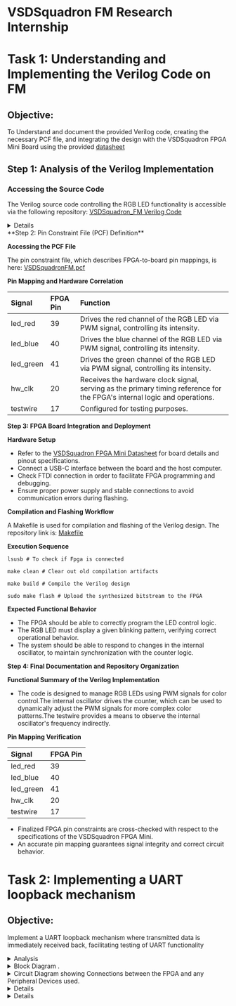 # VSDSquadron FM Research Internship 


# Task 1: Understanding and Implementing the Verilog Code on FM
## Objective: 
To Understand and document the provided Verilog code, creating the necessary PCF file, and integrating the design with the VSDSquadron FPGA Mini Board using the provided [datasheet](https://www.vlsisystemdesign.com/wp-content/uploads/2025/01/VSDSquadronFMDatasheet.pdf)


## Step 1: Analysis of the Verilog Implementation

### Accessing the Source Code

The Verilog source code controlling  the RGB LED functionality is accessible via the following repository: [VSDSquadron_FM Verilog Code](https://github.com/thesourcerer8/VSDSquadron_FM/blob/main/led_blue/top.v)
<details>
**Architectural Overview**

The Verilog module controls the behavior of an RGB LED with an internal oscillator as a clock source and a frequency counter for modulation. The design provides stable timing control and LED signal generation.

**Module Interface**

- **Outputs:** 
  - `led_red`, `led_blue`, `led_green`: Control signals for the RGB LED.
  - `testwire`: A test output that shows the state of bit 5 from the counter frequency_counter_i for debugging purposes.



- **Inputs:** 
  - `hw_clk`: Primary clock input sourced from the onboard oscillator.

### Internal Design Elements

**1. Internal Oscillator (`SB_HFOSC`)**

- This embedded component supplies an oscilation of system clock that dispenses with an external oscillator requirement.
- The output frequency sets the performance of subsequent logic functions, so all LED timing conduct is regular and consistent.
`SB_HFOSC`:
This is a Verilog module that generates a high-frequency oscillator. It is commonly used in Lattice FPGAs (like the iCE40 series).
It has configurable parameters to control things like the division factor of the output frequency.

`CLKHF_DIV ("0b10")`:
`CLKHF_DIV` is a parameter that sets the clock divider for the oscillator. The value `"0b10"` corresponds to a divider setting of 4, which means the output frequency will be 12 MHz if the nominal oscillator frequency is 48 MHz15
Common settings for CLKHF_DIV:

`"0b00"` for 48 MHz

`"0b01"` for 24 MHz

`"0b10"` for 12 MHz

`"0b11"` for 6 MHz

*Control Signals*:

`CLKHFPU (1'b1)`:

`CLKHFPU` is the power-up signal for the high-frequency oscillator.
1'b1 means that the oscillator is powered up. If this signal were set to 1'b0, the oscillator would remain powered off.

`CLKHFEN (1'b1)`:
`CLKHFEN` is the enable signal for the oscillator.
1'b1 enables the oscillator. If this signal were 1'b0, the oscillator would not function, regardless of other settings.

`CLKHF (int_osc)`:
`CLKHF` is the high-frequency oscillator output, which generates the clock signal.
The output is connected to the int_osc wire, which is the internal clock signal used by other parts of the module.

**Frequency Counter Mechanism**

- Counter logic runs through the oscillator's frequency for commanding RGB LED states.
- The resulting frequency modulates the behavior of LED, creating a visible blinking effect.
- The counter counts up at every clock cycle and resets when it reaches a specified limit, generating a timed signal.

**RGB LED Driver Configuration**

- The driver controls current flow through the RGB LED to maintain proper function.
- Current levels and duty cycles can be manipulated to change LED brightness and color mixing.
- A pulse-width modulation (PWM) scheme is employed to provide smooth LED transitions and color control

- `RGBLEDEN(1'b1)`: Enables the RGB LED.
- `RGB0PWM (1'b0)`: Red LED minimum brightness (Red = OFF)
- `RGB1PWM (1'b0)`: Green LED minimum brightness (Green = OFF)
- `RGB2PWM (1'b1)`: Blue LED maximum brightness (Blue = ON)
- `CURREN (1'b1)`: Enables the current control.
- `RGB0`, `RGB1`, `RGB2`: Connects to actual hardware (led_red, led_green, led_blue).

*Current Settings (via def param)*:

- `RGB0_CURRENT = "0b000001"`: Sets the red LED current.
- `RGB1_CURRENT = "0b000001"`: Sets the green LED current.
- `RGB2_CURRENT = "0b000001"`: Sets the blue LED current.
- 
**Purpose of the Module**

The purpose of this Verilog module, named `top`, is to control an RGB LED system using an internal oscillator and a counter. It encapsulates the logic necessary for managing the intensity and color of the LEDs.

**Description of Internal Logic and Oscillator**

 1. **Internal Logic:**
  - The module includes a counter `(frequency_counter_i)` that increments at every positive edge of the internal oscillator `(int_osc)`.
  - The counter's value is used to drive a test signal `(testwire)`, which is assigned the 6th bit of the counter.
2. **Oscillator:**
  - The internal oscillator is implemented using the `SB_HFOSC` module, which generates a high-frequency clock.
- The oscillator is enabled and powered up (`CLKHFPU = 1'b1`, `CLKHFEN = 1'b1`).

**Functionality of the RGB LED Driver and Its Relationship to the Outputs**

1. **RGB LED Driver:**
- The RGB LED driver is implemented using the `SB_RGBA_DRV` module.
- It controls the RGB LEDs by setting their PWM signals (`RGB0PWM`, `RGB1PWM`, `RGB2PWM`) and current settings (`RGB0_CURRENT`, `RGB1_CURRENT`, `RGB2_CURRENT`).
2. **Relationship to the Outputs:**
- The outputs of the module are the actual RGB LED connections (`led_red`, `led_green`, `led_blue`).
- The RGB LEDs are enabled (`RGBLEDEN = 1'b1`), and their PWM signals are set to predefined values (`RGB0PWM = 1'b0`, `RGB1PWM = 1'b0`, `RGB2PWM = 1'b1`).

</details>
**Step 2: Pin Constraint File (PCF) Definition**

**Accessing the PCF File**

The pin constraint file, which describes FPGA-to-board pin mappings, is here: [VSDSquadronFM.pcf](https://github.com/thesourcerer8/VSDSquadron_FM/blob/main/led_blue/VSDSquadronFM.pcf)


**Pin Mapping and Hardware Correlation**

|**Signal**|**FPGA Pin**|**Function**|
| :- | :- | :-|
|led\_red|39|Drives the red channel of the RGB LED via PWM signal, controlling its intensity.|
|led\_blue|40|Drives the blue channel of the RGB LED via PWM signal, controlling its intensity.|
|led\_green|41|Drives the green channel of the RGB LED via PWM signal, controlling its intensity.|
|hw\_clk|20|Receives the hardware clock signal, serving as the primary timing reference for the FPGA's internal logic and operations.|
|testwire|17|Configured for testing purposes.|




**Step 3: FPGA Board Integration and Deployment**

**Hardware Setup**

- Refer to the [VSDSquadron FPGA Mini Datasheet](https://www.vlsisystemdesign.com/wp-content/uploads/2025/01/VSDSquadronFMDatasheet.pdf)
 for board details and pinout specifications.
- Connect a USB-C interface between the board and the host computer.
- Check FTDI connection in order to facilitate FPGA programming and debugging.
- Ensure proper power supply and stable connections to avoid communication errors during flashing.

**Compilation and Flashing Workflow**

A Makefile is used for compilation and flashing of the Verilog design. The repository link is: [Makefile](https://github.com/thesourcerer8/VSDSquadron_FM/blob/main/led_blue/Makefile)



**Execution Sequence**
```
lsusb # To check if Fpga is connected

make clean # Clear out old compilation artifacts

make build # Compile the Verilog design

sudo make flash # Upload the synthesized bitstream to the FPGA

```
**Expected Functional Behavior**

- The FPGA should be able to correctly program the LED control logic.
- The RGB LED must display a given blinking pattern, verifying correct operational behavior.
- The system should be able to respond to changes in the internal oscillator, to maintain synchronization with the counter logic.

**Step 4: Final Documentation and Repository Organization**

**Functional Summary of the Verilog Implementation**

- The code is designed to manage RGB LEDs using PWM signals for color control.The internal oscillator drives the counter, which can be used to dynamically adjust the PWM signals for more complex color patterns.The testwire provides a means to observe the internal oscillator's frequency indirectly.



**Pin Mapping Verification**

|**Signal**|**FPGA Pin**|
| :- | :- |
|led\_red|39|
|led\_blue|40|
|led\_green|41|
|hw\_clk|20|
|testwire|17|

- Finalized FPGA pin constraints are cross-checked with respect to the specifications of the VSDSquadron FPGA Mini.
- An accurate pin mapping guarantees signal integrity and correct circuit behavior.


# Task 2: Implementing a UART loopback mechanism
## Objective:
Implement a UART loopback mechanism where transmitted data is immediately received back, facilitating testing of UART functionality

<details>

### Step 1: Study the Existing Code
The Verilog source code controlling  the RGB LED functionality is accessible via the following repository: [VSDSquadron_FM Verilog Code](https://github.com/thesourcerer8/VSDSquadron_FM/blob/main/led_blue/top.v)


<summary>Analysis</summary>

### Port Analysis:
The module explains six ports:
- Three **RGB LED outputs** (led_red, led_blue, led_green)
- **UART transmit/receive pins** (uarttx, uartrx)
- **System clock input** (hw_clk)

### Internal Component Analysis
1. **Internal Oscilliator** (SB_HFOSC)
- Implements a high-frequency oscillator
- Uses CLKHF_DIV = "0b10" for frequency division
- Generates internal clock signal (int_osc)

2. **Frequency Counter**
- 28-bit counter (frequency_counter_i)
- Increments on every positive edge of internal oscillator
- Used for timing generation

3. **UART Loopback**
- Direct connection between transmit and receive pins
- Echoes back any received UART data immediately

4. **RGB LED Driver** (SB_RGBA_DRV)
- Controls three RGB channels
- Uses PWM (Pulse Width Modulation) for brightness control
- Current settings configured for each channel
- Maps UART input directly to LED intensity

### Operation Analysis
  - The UART TX 8N1 module operates as a serial transmitter that converts parallel data into a serial bitstream following the 8N1 UART protocol. Let's analyze its operation in detail:

- The entire module operates on the positive edge of the clock signal (posedge clk). Each state transition and bit transmission occurs at a clock edge, meaning the transmission rate is directly tied to the clock frequency.

### Transmission Sequence

1. #### Idle State
  - During idle, the TX line is held high (logic 1), which is the standard UART idle state.
  - The module waits for the senddata signal to be asserted.
1. #### Start Bit Transmission
  - When senddata is asserted, the module captures the input byte into buf_tx.
  - It then transitions to STATE\_STARTTX where it pulls the TX line low (logic 0) for one clock cycle.
  - >This low signal serves as the start bit, signaling to the receiver that data transmission is beginning.
1. #### Data Bits Transmission
  - In STATE\_TXING, the module transmits 8 data bits sequentially.
  - It sends the least significant bit (LSB) first by outputting buf\_tx to the TX line.
  - After each bit transmission, it right-shifts buf\_tx to position the next bit.
  - The counter bits\_sent tracks how many bits have been transmitted.
1. #### Stop Bit and Completion
  - After all 8 data bits are sent, the TX line is pulled high again for the stop bit.
  - The module then transitions to STATE\_TXDONE where it asserts the txdone signal.
    - Finally, it returns to the idle state, ready for the next transmission.

### Timing Considerations

 Without a baud rate generator, each bit (start, data, and stop) is transmitted for exactly one clock cycle. This means:

- If the clock is running at 9600 Hz, the UART will transmit at 9600 baud.
- A complete 8N1 frame (1 start + 8 data + 1 stop) takes exactly 10 clock cycles.
- The txdone signal is asserted for one clock cycle after transmission completes.

### Data Flow 

The data path involves:

  -  Parallel data (txbyte) is loaded into buf_tx register.
- buf_tx is right-shifted during transmission, exposing each bit sequentially.
- The current bit is placed on the tx output through the txbit register.

This implementation uses a simple but effective approach for UART transmission.


</details>
<details>
### Step 2: Design Documentation


<summary>Block Diagram .</summary>

![image](https://github.com/user-attachments/assets/3447a27b-59fe-49e7-9c73-9a85f39c8a7d)
</details>

<details>
<summary> Circuit Diagram showing Connections between the FPGA and any Peripheral Devices used.</summary>

![image](https://github.com/user-attachments/assets/af77ea52-38ef-415a-a724-43abf43bc207)
</details>
<details>
### Step 3: FPGA Board Integration and Deploymen


    
**Hardware Setup**

- Refer to the [VSDSquadron FPGA Mini Datasheet](https://www.vlsisystemdesign.com/wp-content/uploads/2025/01/VSDSquadronFMDatasheet.pdf)
 for board details and pinout specifications.
- Connect a USB-C interface between the board and the host computer.
- Check FTDI connection in order to facilitate FPGA programming and debugging.
- Ensure proper power supply and stable connections to avoid communication errors during flashing.

**Compilation and Flashing Workflow**

A Makefile is used for compilation and flashing of the Verilog design. The repository link is: [Makefile](https://github.com/thesourcerer8/VSDSquadron_FM/blob/main/led_blue/Makefile)



**Execution Sequence**
```
lsusb # To check if Fpga is connected

make clean # Clear out old compilation artifacts

make build # Compile the Verilog design

sudo make flash # Upload the synthesized bitstream to the FPGA

```


</details>
<details>

### Step 4: Testing and Verification


    
 1. For the testing purpose we will use docklight software which is a simulation tool for serial communication protocols. It allows us to monitor the communication between two serial devices.It can be downladed from [here](https://docklight.de/downloads/).

    
2. After installation, open Docklight and select "Start with a blank project / blank script" to begin.

 - Configure the correct communication port:

  - Go to Tools > Project Settings

 - In the Communication tab, select your COM port (COM7 in your case)

- Verify the speed is set to 9600 bps (not the default 115200)

- Ensure other settings are correct: 8 data bits, 1 stop bit, no parity, and no flow control


    
![image](https://github.com/user-attachments/assets/467c3207-0137-45a8-8a53-1e1103269d2b)

3. To create a new send sequence:

- Double-click on the last empty line in the Send Sequences table (the small blue box you mentioned)

- The "Edit Send Sequence" dialog will appear

4. In the dialog:

- Enter a unique name for your sequence in the "Name" field

- Select your preferred format (ASCII, HEX, Decimal, or Binary) using the "Edit Mode" radio buttons
- Type your message in the "Sequence" field.Click "OK" to add the sequence to your list

5.  To send the sequence:

- Click the arrow button next to the sequence name in the Send Sequences list

- Docklight will transmit your sequence through the configured COM port

- The sent data will appear in the communication window with a [TX] prefix.

![image](https://github.com/user-attachments/assets/47a7f864-2fa9-458e-9380-3b264b0f8904)

5. In our case, we've created a loopback configuration by connecting the TX (transmit) pin directly to the RX (receive) pin. This means that any data we send out through the TX pin will be immediately received back on the RX pin, allowing us to verify that our transmission is working correctly by confirming we receive the exact same message that we sent.We can verify it in below image.


</details>



